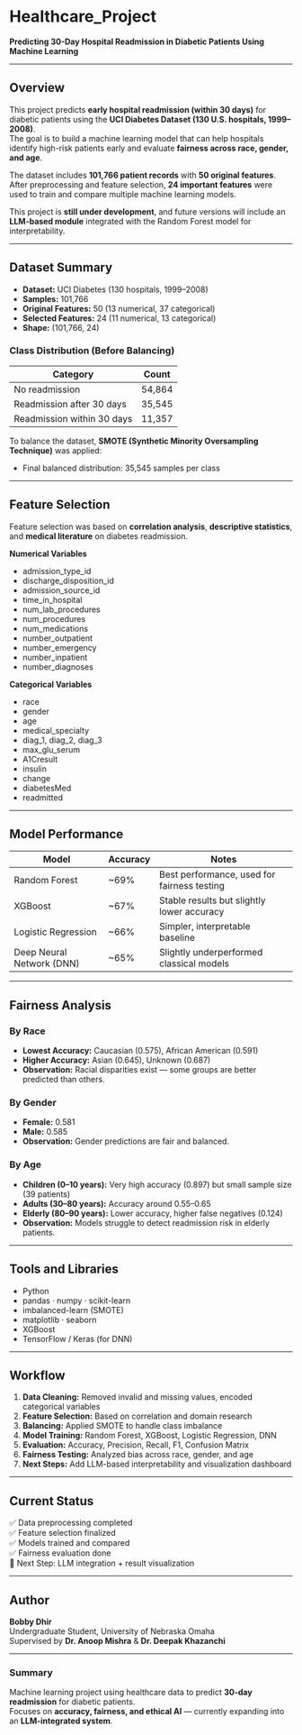 #  Healthcare_Project  
**Predicting 30-Day Hospital Readmission in Diabetic Patients Using Machine Learning**

---

##  Overview
This project predicts **early hospital readmission (within 30 days)** for diabetic patients using the **UCI Diabetes Dataset (130 U.S. hospitals, 1999–2008)**.  
The goal is to build a machine learning model that can help hospitals identify high-risk patients early and evaluate **fairness across race, gender, and age**.

The dataset includes **101,766 patient records** with **50 original features**.  
After preprocessing and feature selection, **24 important features** were used to train and compare multiple machine learning models.

This project is **still under development**, and future versions will include an **LLM-based module** integrated with the Random Forest model for interpretability.

---

##  Dataset Summary
- **Dataset:** UCI Diabetes (130 hospitals, 1999–2008)  
- **Samples:** 101,766  
- **Original Features:** 50 (13 numerical, 37 categorical)  
- **Selected Features:** 24 (11 numerical, 13 categorical)  
- **Shape:** (101,766, 24)

###  Class Distribution (Before Balancing)
| Category | Count |
|-----------|--------|
| No readmission | 54,864 |
| Readmission after 30 days | 35,545 |
| Readmission within 30 days | 11,357 |

To balance the dataset, **SMOTE (Synthetic Minority Oversampling Technique)** was applied:
- Final balanced distribution: 35,545 samples per class

---

##  Feature Selection
Feature selection was based on **correlation analysis**, **descriptive statistics**, and **medical literature** on diabetes readmission.

**Numerical Variables**
- admission_type_id  
- discharge_disposition_id  
- admission_source_id  
- time_in_hospital  
- num_lab_procedures  
- num_procedures  
- num_medications  
- number_outpatient  
- number_emergency  
- number_inpatient  
- number_diagnoses  

**Categorical Variables**
- race  
- gender  
- age  
- medical_specialty  
- diag_1, diag_2, diag_3  
- max_glu_serum  
- A1Cresult  
- insulin  
- change  
- diabetesMed  
- readmitted  

---

##  Model Performance

| Model | Accuracy | Notes |
|--------|-----------|-------|
| Random Forest | ~69% | Best performance, used for fairness testing |
| XGBoost | ~67% | Stable results but slightly lower accuracy |
| Logistic Regression | ~66% | Simpler, interpretable baseline |
| Deep Neural Network (DNN) | ~65% | Slightly underperformed classical models |

---

##  Fairness Analysis

### By Race
- **Lowest Accuracy:** Caucasian (0.575), African American (0.591)  
- **Higher Accuracy:** Asian (0.645), Unknown (0.687)  
- **Observation:** Racial disparities exist — some groups are better predicted than others.

### By Gender
- **Female:** 0.581  
- **Male:** 0.585  
- **Observation:** Gender predictions are fair and balanced.

### By Age
- **Children (0–10 years):** Very high accuracy (0.897) but small sample size (39 patients)  
- **Adults (30–80 years):** Accuracy around 0.55–0.65  
- **Elderly (80–90 years):** Lower accuracy, higher false negatives (0.124)  
- **Observation:** Models struggle to detect readmission risk in elderly patients.

---

##  Tools and Libraries
- Python  
- pandas · numpy · scikit-learn  
- imbalanced-learn (SMOTE)  
- matplotlib · seaborn  
- XGBoost  
- TensorFlow / Keras (for DNN)

---

##  Workflow
1. **Data Cleaning:** Removed invalid and missing values, encoded categorical variables  
2. **Feature Selection:** Based on correlation and domain research  
3. **Balancing:** Applied SMOTE to handle class imbalance  
4. **Model Training:** Random Forest, XGBoost, Logistic Regression, DNN  
5. **Evaluation:** Accuracy, Precision, Recall, F1, Confusion Matrix  
6. **Fairness Testing:** Analyzed bias across race, gender, and age  
7. **Next Steps:** Add LLM-based interpretability and visualization dashboard

---

##  Current Status
✅ Data preprocessing completed  
✅ Feature selection finalized  
✅ Models trained and compared  
✅ Fairness evaluation done  
🚧 Next Step: LLM integration + result visualization

---

##  Author
**Bobby Dhir**  
Undergraduate Student, University of Nebraska Omaha  
Supervised by **Dr. Anoop Mishra** & **Dr. Deepak Khazanchi**

---

###  Summary
Machine learning project using healthcare data to predict **30-day readmission** for diabetic patients.  
Focuses on **accuracy, fairness, and ethical AI** — currently expanding into an **LLM-integrated system**.
